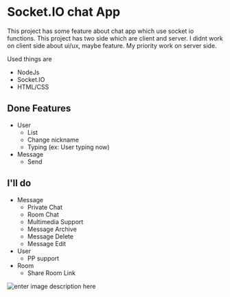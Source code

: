 # Socket.IO chat App

This project has some feature about chat app which use socket io functions. This project has two side which are client and server. I didnt work on client side about ui/ux, maybe feature. My priority work on server side.

Used things are 

 - NodeJs
 - Socket.IO
 - HTML/CSS
 
## Done Features

 - User
	 - List
	 - Change nickname
	 - Typing (ex: User typing now)
- Message
	- Send

## I'll do

-	Message
	-	Private Chat
	-	Room Chat
	-	Multimedia Support
	-	Message Archive
	-	Message Delete
	-	Message Edit
-	User
	-	PP support
-	Room
	-	Share Room Link

![enter image description here](https://drive.google.com/uc?id=103SnKNmx0Y1TJcRhS0boBsEG4J09e8C2)